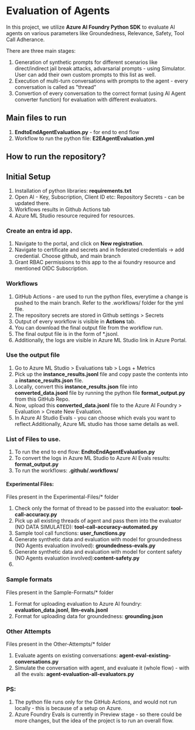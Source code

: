 # Evaluation of Agents


In this project, we utilize **Azure AI Foundry Python SDK** to evaluate AI agents on various parameters like Groundedness, Relevance, Safety, Tool Call Adherance.

There are three main stages: 

1. Generation of synthetic prompts for different scenarios like direct/indirect jail break attacks, advarsarial prompts - using Simulator. User can add their own custom prompts to this list as well. 
2. Execution of multi-turn conversations with prompts to the agent - every conversation is called as "thread"
3. Convertion of every conversation to the correct format (using AI Agent converter function) for evaluation with different evaluators.

## Main files to run
1. **EndtoEndAgentEvaluation.py** - for end to end flow
2. Workflow to run the python file: **E2EAgentEvaluation.yml**
   
## How to run the repository?

## Initial Setup
1. Installation of python libraries: **requirements.txt**
2. Open AI - Key, Subscription, Client ID etc: Repository Secrets - can be updated there.
3. Workflows results in Github Actions tab
4. Azure ML Studio resource required for resources.

### Create an entra id app. 
1. Navigate to the portal, and click on **New registration**.
2. Navigate to certificate and secrets and in federated credentials -> add credential. Choose github, and main branch
3. Grant RBAC permissions to this app to the ai foundry resource and mentioned OIDC Subscription.


### Workflows
1. GitHub Actions - are used to run the python files, everytime a change is pushed to the main branch. Refer to the .workflows/ folder for the yml file.
2. The repository secrets are stored in Github settings > Secrets
3. Output of every workflow is visible in **Actions** tab.
4. You can download the final output file from the workflow run.
5. The final output file is in the form of *.jsonl.
6. Additionally, the logs are visible in Azure ML Studio link in Azure Portal.

### Use the output file
1. Go to Azure ML Studio > Evaluations tab > Logs + Metrics
2. Pick up the **instance_results.jsonl** file and copy paste the contents into a **instance_results.json** file. 
3. Locally, convert this **instance_results.json** file into **converted_data.jsonl** file by running the python file **format_output.py** from this GitHub Repo.
4. Now, upload this **converted_data.jsonl** file to the Azure AI Foundry > Evaluation > Create New Evaluation.
5. In Azure AI Studio Evals - you can choose which evals you want to reflect.Additionally, Azure ML studio has those same details as well.

### List of Files to use. 
1. To run the end to end flow: **EndtoEndAgentEvaluation.py**
2. To convert the logs in Azure ML Studio to Azure AI Evals results: **format_output.py**
3. To run the workflows: **.github/.workflows/**

#### Experimental Files:
Files present in the Experimental-Files/* folder

1. Check only the format of thread to be passed into the evaluator: **tool-call-accuracy.py**
2. Pick up all existing threads of agent and pass them into the evaluator (NO DATA SIMULATED): **tool-call-accuracy-automated.py**
3. Sample tool call functions: **user_functions.py**
4. Generate synthetic data and evaluation with model for groundedness (NO Agents evaluation involved): **groundedness-evals.py**
5. Generate synthetic data and evaluation with model for content safety (NO Agents evaluation involved):**content-safety.py**
6. 

### Sample formats
Files present in the Sample-Formats/* folder

1. Format for uploading evaluation to Azure AI foundry: **evaluation_data.jsonl**, **llm-evals.jsonl**
2. Format for uploading data for groundedness: **grounding.json**

### Other Attempts
Files present in the Other-Attempts/* folder

1. Evaluate agents on existing conversations: **agent-eval-existing-conversations.py**
2. Simulate the conversation with agent, and evaluate it (whole flow) - with all the evals: **agent-evaluation-all-evaluators.py**

### PS:

1. The python file runs only for the GitHub Actions, and would not run locally - this is because of a setup on Azure.
2. Azure Foundry Evals is currently in Preview stage - so there could be more changes, but the idea of the project is to run an overall flow.

